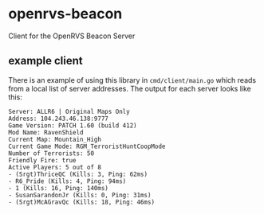 # openrvs-beacon

Client for the OpenRVS Beacon Server

## example client

There is an example of using this library in `cmd/client/main.go` which reads from a local list of server addresses. The output for each server looks like this:

```
Server: ALLR6 | Original Maps Only
Address: 104.243.46.138:9777
Game Version: PATCH 1.60 (build 412)
Mod Name: RavenShield
Current Map: Mountain_High
Current Game Mode: RGM_TerroristHuntCoopMode
Number of Terrorists: 50
Friendly Fire: true
Active Players: 5 out of 8
- (Srgt)ThriceQC (Kills: 3, Ping: 62ms)
- R6_Pride (Kills: 4, Ping: 94ms)
- 1 (Kills: 16, Ping: 140ms)
- SusanSarandonJr (Kills: 0, Ping: 31ms)
- (Srgt)McAGravQc (Kills: 18, Ping: 46ms)
```
